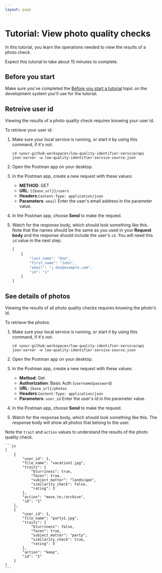 ```yaml
---
layout: page
---
```


# Tutorial: View photo quality checks

In this tutorial, you learn the operations needed to view the results of a photo check.

Expect this tutorial to take about 15 minutes to complete.

## Before you start

Make sure you've completed the [Before you start a tutorial](before-you-start-a-tutorial) topic on the development system you'll use for the tutorial.

## Retreive user id

Viewing the results of a photo quality check requires knowing your user id.

To retrieve your user id:

1. Make sure your local service is running, or start it by using this command, if it's not.

    ```shell
    cd <your-github-workspace>/low-quality-identifier-service/api
    json-server -w low-quality-identifier-service-source.json
    ```

1. Open the Postman app on your desktop.
1. In the Postman app, create a new request with these values:
    * **METHOD**: GET
    * **URL**: `{{base_url}}/users`
    * **Headers**:`Content-Type: application/json`
    * **Parameters**: `email`
    Enter the user's email address in the parameter value.

1. In the Postman app, choose **Send** to make the request.
1. Watch for the response body, which should look something like this. Note that the names should be the same as you used in your **Request body** and the response should include the user's `id`. You will need this `id` value in the next step.

    ```js
    [
        {
            "last_name": "Doe",
            "first_name": "John",
            "email": "j.doe@example.com",
            "id": "1"
        }
    ]
    ```
## See details of photos

Viewing the results of all photo quality checks requires knowing the photo's id.

To retrieve the photos:

1. Make sure your local service is running, or start it by using this command, if it's not.

    ```shell
    cd <your-github-workspace>/low-quality-identifier-service/api
    json-server -w low-quality-identifier-service-source.json
    ```

1. Open the Postman app on your desktop.
1. In the Postman app, create a new request with these values:

    * **Method**: Get
    * **Authorization**: Basic Auth (`username`/`password`)
    * **URL**: `{base_url}/photos`
    * **Headers**:`Content-Type: application/json`
    * **Parameters**: `user_id`
    Enter the user's id in the parameter value.

1. In the Postman app, choose **Send** to make the request.
1. Watch for the response body, which should look something like this. The response body will show all photos that belong to the user. 

Note the `trait` and `action` values to understand the results of the photo quality check.

    ```js
    [
        {
            "user_id": 1,
            "file_name": "vacation1.jpg",
            "traits": {
                "blurriness": true,
                "faces": true,
                "subject_matter": "landscape",
                "similarity_check": false,
                "rating": 3
            },
            "action": "move_to:/archive",
            "id": "1"
        },
        {
            "user_id": 1,
            "file_name": "party1.jpg",
            "traits": {
                "blurriness": false,
                "faces": true,
                "subject_matter": "party",
                "similarity_check": true,
                "rating": 5
            },
            "action": "keep",
            "id": "2"
        }
    ]
    ```
